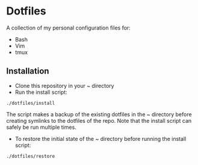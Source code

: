 # Dotfiles

A collection of my personal configuration files for:
- Bash
- Vim
- tmux

## Installation

- Clone this repository in your ~ directory
- Run the install script:
```
./dotfiles/install
```
The script makes a backup of the existing dotfiles in the ~ directory before
creating symlinks to the dotfiles of the repo.
Note that the install script can safely be run multiple times.
- To restore the initial state of the ~ directory before running the install
script:
```
./dotfiles/restore
```
